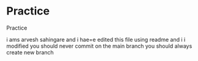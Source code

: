# Practice
Practice

i ams arvesh sahingare and i hae=e edited this file using readme and i i modified 
you should never commit on the main branch
you should always create new branch
